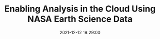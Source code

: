 ---
layout: page
title: "Enabling Analysis in the Cloud Using NASA Earth Science Data"
description: The workshop provided an overview of the NASA’s Earth Science Data Systems (ESDS) cloud vision, discussed what this means for data users, and guided participants through workflow demonstrations highlighting data discovery, accessibility, and usability on and off the cloud for AI and ML applications.
outlet: American Geophysical Union (AGU)
date: "2021-12-12 19:29:00"
redirect: https://agu.confex.com/agu/fm21/meetingapp.cgi/Session/124026
img: 
importance: 
category: workshops
---